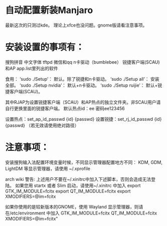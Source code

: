 # 自动配置新装Manjaro
最新这次的只测过kde。
理论上xfce也没问题。gnome版请看注意事项。

# 安装设置的事项有：
搜狗拼音
中文字体
tftpd
微信和qq
n卡驱动（bumblebee）
锐捷客户端(SCAU)和AP
app.list里列出的软件

食用：
‘sudo ./Setup’： 默认。除了锐捷和n卡驱动。
‘sudo ./Setup all’： 安装全部。
‘sudo ./Setup nvidia’： 默认+n卡驱动。
‘sudo ./Setup ruijie’： 默认+锐捷客户端(SCAU)。


其中RJAP为设置锐捷客户端（SCAU）和AP热点的独立文件夹。非SCAU用户请自行更换里面的锐捷客户端。
默认热点id：ee 密码ee123456

设置热点：set_ap_id_passwd {id} {passwd}
设置锐捷：set_rj_id_passwd {id} {passwd}
（若无效请使用绝对路径）

# 注意事项：
安装搜狗输入法配置环境变量时候，不同显示管理器配置地方不同：
KDM, GDM, LightDM 等显示管理器，请使用 ~/.xprofile 

arch wiki 警告: 上述用户不要在~/.xinitrc中加入下述脚本，否则会造成无法登陆。
如果您用 startx 或者 Slim 启动，请使用~/.xinitrc 中加入
  export GTK_IM_MODULE=fcitx 
  export QT_IM_MODULE=fcitx 
  export XMODIFIERS=@im=fcitx

如果你使用的是较新版本的GNOME，使用 Wayland 显示管理器，则请在/etc/environment 中加入
  GTK_IM_MODULE=fcitx
  QT_IM_MODULE=fcitx
  XMODIFIERS=@im=fcitx"
